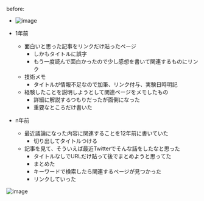 
before:
- ![image](https://gyazo.com/5a863b3913690508695b5d0b210c2619/thumb/1000)

- 1年前
    - 面白いと思った記事をリンクだけ貼ったページ
        - しかもタイトルに誤字
        - もう一度読んで面白かったので少し感想を書いて関連するものにリンク
    - 技術メモ
        - タイトルが情報不足なので加筆、リンク付与、実験日時明記
    - 経験したことを説明しようとして関連ページをメモしたもの
        - 詳細に解説するつもりだったが面倒になった
        - 重要なところだけ書いた
- n年前
    - 最近議論になった内容に関連することを12年前に書いていた
        - 切り出してタイトルつける
    - 記事を見て、そういえば最近Twitterでそんな話をしたなと思った
        - タイトルなしでURLだけ貼って後でまとめようと思ってた
        - まとめた
        - キーワードで検索したら関連するページが見つかった
        - リンクしていった

![image](https://gyazo.com/d82a38f662bc3798d72fc999fcd6ee22/thumb/1000)
